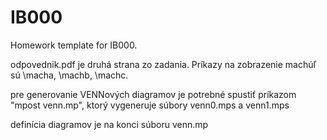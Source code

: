# IB000
Homework template for IB000.

odpovednik.pdf je druhá strana zo zadania.
Príkazy na zobrazenie machúľ sú \\macha, \\machb, \\machc. 

pre generovanie VENNových diagramov je potrebné spustiť príkazom "mpost venn.mp", ktorý vygeneruje súbory venn0.mps a venn1.mps

definícia diagramov je na konci súboru venn.mp
